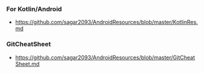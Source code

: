 ### For Kotlin/Android
* https://github.com/sagar2093/AndroidResources/blob/master/KotlinRes.md

### GitCheatSheet
* https://github.com/sagar2093/AndroidResources/blob/master/GitCheatSheet.md
